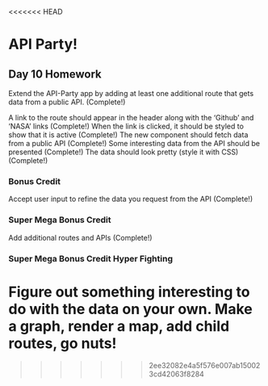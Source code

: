 <<<<<<< HEAD
# API Party!

## Day 10 Homework

Extend the API-Party app by adding at least one additional route that gets data from a public API. (Complete!)

A link to the route should appear in the header along with the ‘Github’ and ‘NASA’ links (Complete!)
When the link is clicked, it should be styled to show that it is active (Complete!)
The new component should fetch data from a public API (Complete!)
Some interesting data from the API should be presented (Complete!)
The data should look pretty (style it with CSS) (Complete!)

### Bonus Credit

Accept user input to refine the data you request from the API (Complete!)

### Super Mega Bonus Credit

Add additional routes and APIs (Complete!)

### Super Mega Bonus Credit Hyper Fighting

Figure out something interesting to do with the data on your own. Make a graph, render a map, add child routes, go nuts!
=======

>>>>>>> 2ee32082e4a5f576e007ab150023cd42063f8284
